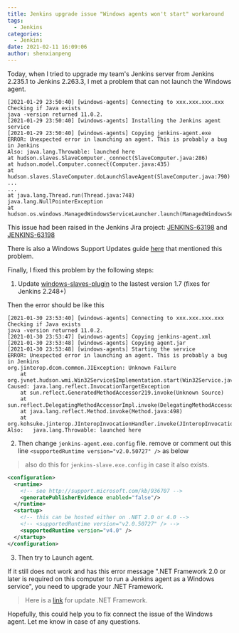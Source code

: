 ```yaml
---
title: Jenkins upgrade issue "Windows agents won't start" workaround
tags:
  - Jenkins
categories:
  - Jenkins
date: 2021-02-11 16:09:06
author: shenxianpeng
---
```


Today, when I tried to upgrade my team's Jenkins server from Jenkins 2.235.1 to Jenkins 2.263.3, I met a problem that can not launch the Windows agent.

```log
[2021-01-29 23:50:40] [windows-agents] Connecting to xxx.xxx.xxx.xxx
Checking if Java exists
java -version returned 11.0.2.
[2021-01-29 23:50:40] [windows-agents] Installing the Jenkins agent service
[2021-01-29 23:50:40] [windows-agents] Copying jenkins-agent.exe
ERROR: Unexpected error in launching an agent. This is probably a bug in Jenkins
Also: java.lang.Throwable: launched here
at hudson.slaves.SlaveComputer._connect(SlaveComputer.java:286)
at hudson.model.Computer.connect(Computer.java:435)
at hudson.slaves.SlaveComputer.doLaunchSlaveAgent(SlaveComputer.java:790)
...
...
at java.lang.Thread.run(Thread.java:748)
java.lang.NullPointerException
at hudson.os.windows.ManagedWindowsServiceLauncher.launch(ManagedWindowsServiceLauncher.java:298)
```

This issue had been raised in the Jenkins Jira project: [JENKINS-63198](https://issues.jenkins.io/browse/JENKINS-63198) and [JENKINS-63198](https://issues.jenkins.io/browse/JENKINS-63198)

There is also a Windows Support Updates guide [here](https://www.jenkins.io/blog/2020/07/23/windows-support-updates/) that mentioned this problem.

Finally, I fixed this problem by the following steps:

1. Update [windows-slaves-plugin](https://github.com/jenkinsci/windows-slaves-plugin) to the lastest version 1.7 (fixes for Jenkins 2.248+)

Then the error should be like this

```log
[2021-01-30 23:53:40] [windows-agents] Connecting to xxx.xxx.xxx.xxx
Checking if Java exists
java -version returned 11.0.2.
[2021-01-30 23:53:47] [windows-agents] Copying jenkins-agent.xml
[2021-01-30 23:53:48] [windows-agents] Copying agent.jar
[2021-01-30 23:53:48] [windows-agents] Starting the service
ERROR: Unexpected error in launching an agent. This is probably a bug in Jenkins
org.jinterop.dcom.common.JIException: Unknown Failure
	at org.jvnet.hudson.wmi.Win32Service$Implementation.start(Win32Service.java:149)
Caused: java.lang.reflect.InvocationTargetException
	at sun.reflect.GeneratedMethodAccessor219.invoke(Unknown Source)
	at sun.reflect.DelegatingMethodAccessorImpl.invoke(DelegatingMethodAccessorImpl.java:43)
	at java.lang.reflect.Method.invoke(Method.java:498)
	at org.kohsuke.jinterop.JInteropInvocationHandler.invoke(JInteropInvocationHandler.java:140)
Also:   java.lang.Throwable: launched here
```

2. Then change `jenkins-agent.exe.config` file. remove or comment out this line `<supportedRuntime version="v2.0.50727" />` as below

> also do this for `jenkins-slave.exe.config` in case it also exists.

```xml
<configuration>
  <runtime>
    <!-- see http://support.microsoft.com/kb/936707 -->
    <generatePublisherEvidence enabled="false"/>
  </runtime>
  <startup>
    <!-- this can be hosted either on .NET 2.0 or 4.0 -->
    <!-- <supportedRuntime version="v2.0.50727" /> -->
    <supportedRuntime version="v4.0" />
  </startup>
</configuration>
```

3. Then try to Launch agent.

If it still does not work and has this error message ".NET Framework 2.0 or later is required on this computer to run a Jenkins agent as a Windows service", you need to upgrade your .NET Framework.

> Here is a [link](https://shenxianpeng.github.io/2020/07/jenkins-windows-agent-connect-problem/) for update .NET Framework.

Hopefully, this could help you to fix connect the issue of the Windows agent. Let me know in case of any questions.

